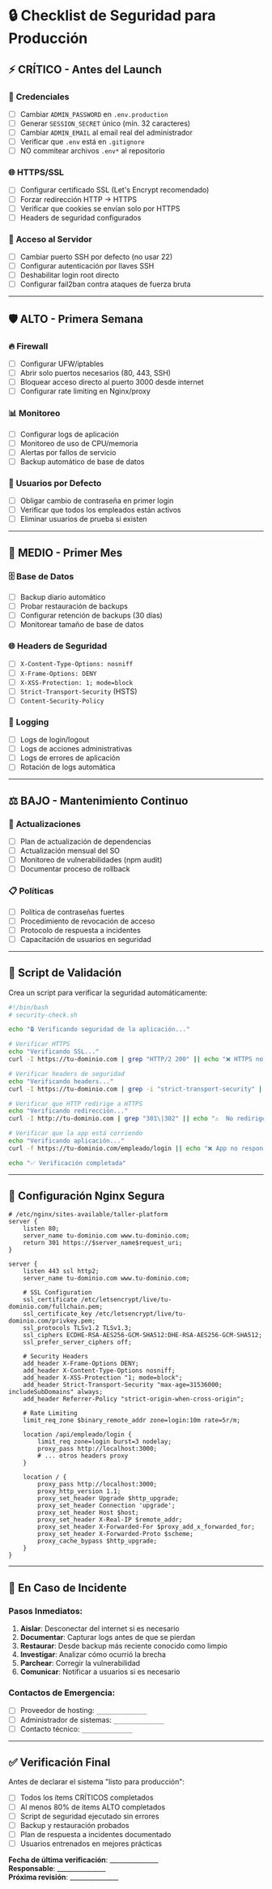 # 🔒 Checklist de Seguridad para Producción

## ⚡ **CRÍTICO - Antes del Launch**

### 🔑 **Credenciales**
- [ ] Cambiar `ADMIN_PASSWORD` en `.env.production`
- [ ] Generar `SESSION_SECRET` único (mín. 32 caracteres)
- [ ] Cambiar `ADMIN_EMAIL` al email real del administrador
- [ ] Verificar que `.env` está en `.gitignore`
- [ ] NO commitear archivos `.env*` al repositorio

### 🌐 **HTTPS/SSL**
- [ ] Configurar certificado SSL (Let's Encrypt recomendado)
- [ ] Forzar redirección HTTP → HTTPS
- [ ] Verificar que cookies se envían solo por HTTPS
- [ ] Headers de seguridad configurados

### 🚪 **Acceso al Servidor**
- [ ] Cambiar puerto SSH por defecto (no usar 22)
- [ ] Configurar autenticación por llaves SSH
- [ ] Deshabilitar login root directo
- [ ] Configurar fail2ban contra ataques de fuerza bruta

---

## 🛡️ **ALTO - Primera Semana**

### 🔥 **Firewall**
- [ ] Configurar UFW/iptables
- [ ] Abrir solo puertos necesarios (80, 443, SSH)
- [ ] Bloquear acceso directo al puerto 3000 desde internet
- [ ] Configurar rate limiting en Nginx/proxy

### 📊 **Monitoreo**
- [ ] Configurar logs de aplicación
- [ ] Monitoreo de uso de CPU/memoria
- [ ] Alertas por fallos de servicio
- [ ] Backup automático de base de datos

### 👤 **Usuarios por Defecto**
- [ ] Obligar cambio de contraseña en primer login
- [ ] Verificar que todos los empleados están activos
- [ ] Eliminar usuarios de prueba si existen

---

## 🔧 **MEDIO - Primer Mes**

### 🗄️ **Base de Datos**
- [ ] Backup diario automático
- [ ] Probar restauración de backups
- [ ] Configurar retención de backups (30 días)
- [ ] Monitorear tamaño de base de datos

### 🌐 **Headers de Seguridad**
- [ ] `X-Content-Type-Options: nosniff`
- [ ] `X-Frame-Options: DENY`
- [ ] `X-XSS-Protection: 1; mode=block`
- [ ] `Strict-Transport-Security` (HSTS)
- [ ] `Content-Security-Policy`

### 📝 **Logging**
- [ ] Logs de login/logout
- [ ] Logs de acciones administrativas
- [ ] Logs de errores de aplicación
- [ ] Rotación de logs automática

---

## ⚖️ **BAJO - Mantenimiento Continuo**

### 🔄 **Actualizaciones**
- [ ] Plan de actualización de dependencias
- [ ] Actualización mensual del SO
- [ ] Monitoreo de vulnerabilidades (npm audit)
- [ ] Documentar proceso de rollback

### 📋 **Políticas**
- [ ] Política de contraseñas fuertes
- [ ] Procedimiento de revocación de acceso
- [ ] Protocolo de respuesta a incidentes
- [ ] Capacitación de usuarios en seguridad

---

## 🚨 **Script de Validación**

Crea un script para verificar la seguridad automáticamente:

```bash
#!/bin/bash
# security-check.sh

echo "🔒 Verificando seguridad de la aplicación..."

# Verificar HTTPS
echo "Verificando SSL..."
curl -I https://tu-dominio.com | grep "HTTP/2 200" || echo "❌ HTTPS no funciona"

# Verificar headers de seguridad  
echo "Verificando headers..."
curl -I https://tu-dominio.com | grep -i "strict-transport-security" || echo "⚠️  HSTS no configurado"

# Verificar que HTTP redirige a HTTPS
echo "Verificando redirección..."
curl -I http://tu-dominio.com | grep "301\|302" || echo "⚠️  No redirige HTTP→HTTPS"

# Verificar que la app está corriendo
echo "Verificando aplicación..."
curl -f https://tu-dominio.com/empleado/login || echo "❌ App no responde"

echo "✅ Verificación completada"
```

---

## 🎯 **Configuración Nginx Segura**

```nginx
# /etc/nginx/sites-available/taller-platform
server {
    listen 80;
    server_name tu-dominio.com www.tu-dominio.com;
    return 301 https://$server_name$request_uri;
}

server {
    listen 443 ssl http2;
    server_name tu-dominio.com www.tu-dominio.com;

    # SSL Configuration
    ssl_certificate /etc/letsencrypt/live/tu-dominio.com/fullchain.pem;
    ssl_certificate_key /etc/letsencrypt/live/tu-dominio.com/privkey.pem;
    ssl_protocols TLSv1.2 TLSv1.3;
    ssl_ciphers ECDHE-RSA-AES256-GCM-SHA512:DHE-RSA-AES256-GCM-SHA512;
    ssl_prefer_server_ciphers off;

    # Security Headers
    add_header X-Frame-Options DENY;
    add_header X-Content-Type-Options nosniff;
    add_header X-XSS-Protection "1; mode=block";
    add_header Strict-Transport-Security "max-age=31536000; includeSubDomains" always;
    add_header Referrer-Policy "strict-origin-when-cross-origin";

    # Rate Limiting
    limit_req_zone $binary_remote_addr zone=login:10m rate=5r/m;
    
    location /api/empleado/login {
        limit_req zone=login burst=3 nodelay;
        proxy_pass http://localhost:3000;
        # ... otros headers proxy
    }

    location / {
        proxy_pass http://localhost:3000;
        proxy_http_version 1.1;
        proxy_set_header Upgrade $http_upgrade;
        proxy_set_header Connection 'upgrade';
        proxy_set_header Host $host;
        proxy_set_header X-Real-IP $remote_addr;
        proxy_set_header X-Forwarded-For $proxy_add_x_forwarded_for;
        proxy_set_header X-Forwarded-Proto $scheme;
        proxy_cache_bypass $http_upgrade;
    }
}
```

---

## 🚨 **En Caso de Incidente**

### **Pasos Inmediatos**:
1. **Aislar**: Desconectar del internet si es necesario
2. **Documentar**: Capturar logs antes de que se pierdan  
3. **Restaurar**: Desde backup más reciente conocido como limpio
4. **Investigar**: Analizar cómo ocurrió la brecha
5. **Parchear**: Corregir la vulnerabilidad
6. **Comunicar**: Notificar a usuarios si es necesario

### **Contactos de Emergencia**:
- [ ] Proveedor de hosting: `______________`
- [ ] Administrador de sistemas: `______________`
- [ ] Contacto técnico: `______________`

---

## ✅ **Verificación Final**

Antes de declarar el sistema "listo para producción":

- [ ] Todos los ítems CRÍTICOS completados
- [ ] Al menos 80% de ítems ALTO completados  
- [ ] Script de seguridad ejecutado sin errores
- [ ] Backup y restauración probados
- [ ] Plan de respuesta a incidentes documentado
- [ ] Usuarios entrenados en mejores prácticas

**Fecha de última verificación**: _______________  
**Responsable**: _______________  
**Próxima revisión**: _______________